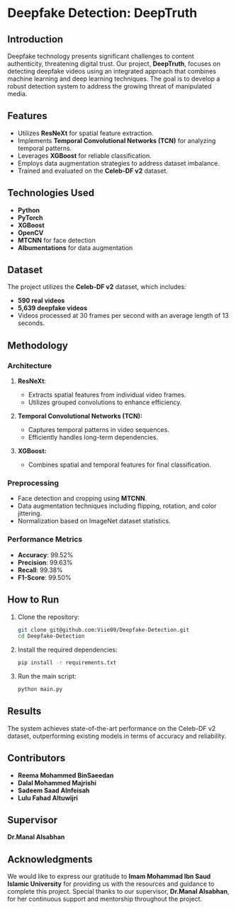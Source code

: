 # Deepfake Detection: DeepTruth

## Introduction
Deepfake technology presents significant challenges to content authenticity, threatening digital trust. Our project, **DeepTruth**, focuses on detecting deepfake videos using an integrated approach that combines machine learning and deep learning techniques. The goal is to develop a robust detection system to address the growing threat of manipulated media.

## Features
- Utilizes **ResNeXt** for spatial feature extraction.
- Implements **Temporal Convolutional Networks (TCN)** for analyzing temporal patterns.
- Leverages **XGBoost** for reliable classification.
- Employs data augmentation strategies to address dataset imbalance.
- Trained and evaluated on the **Celeb-DF v2** dataset.

## Technologies Used
- **Python**
- **PyTorch**
- **XGBoost**
- **OpenCV**
- **MTCNN** for face detection
- **Albumentations** for data augmentation

## Dataset
The project utilizes the **Celeb-DF v2** dataset, which includes:
- **590 real videos**
- **5,639 deepfake videos**
- Videos processed at 30 frames per second with an average length of 13 seconds.

## Methodology
### Architecture
1. **ResNeXt**:
   - Extracts spatial features from individual video frames.
   - Utilizes grouped convolutions to enhance efficiency.

2. **Temporal Convolutional Networks (TCN):**
   - Captures temporal patterns in video sequences.
   - Efficiently handles long-term dependencies.

3. **XGBoost:**
   - Combines spatial and temporal features for final classification.

### Preprocessing
- Face detection and cropping using **MTCNN**.
- Data augmentation techniques including flipping, rotation, and color jittering.
- Normalization based on ImageNet dataset statistics.

### Performance Metrics
- **Accuracy**: 99.52%
- **Precision**: 99.63%
- **Recall**: 99.38%
- **F1-Score**: 99.50%

## How to Run
1. Clone the repository:
   ```bash
   git clone git@github.com:Viie09/Deepfake-Detection.git
   cd Deepfake-Detection
   ```
2. Install the required dependencies:
   ```bash
   pip install -r requirements.txt
   ```
3. Run the main script:
   ```bash
   python main.py
   ```

## Results
The system achieves state-of-the-art performance on the Celeb-DF v2 dataset, outperforming existing models in terms of accuracy and reliability.


## Contributors
- **Reema Mohammed BinSaeedan**
- **Dalal Mohammed Majrishi**
- **Sadeem Saad Alnfeisah**
- **Lulu Fahad Altuwijri**

## Supervisor
**Dr.Manal Alsabhan**

## Acknowledgments
We would like to express our gratitude to **Imam Mohammad Ibn Saud Islamic University** for providing us with the resources and guidance to complete this project. Special thanks to our supervisor, **Dr.Manal Alsabhan**, for her continuous support and mentorship throughout the project.



